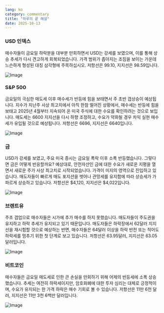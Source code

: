 ```yaml
---
lang: ko
category: commentary
title: "하루의 끝 해설"
date: 2025-10-13
---
```


### USD 인덱스

매수자들이 금요일 하락분을 대부분 만회하면서 USD는 강세를 보였으며, 이를 통해 상승 추세가 다시 견고하게 회복되었습니다. 가격 범위가 좁아지는 조짐을 보이는 가운데 느슨하게 형성된 대칭 삼각형에 주목하십시오. 저항선은 99.10, 지지선은 98.59입니다.

![Image](https://markleighedu.github.io/img/Oct-2025/13-Oct-2025/usdindex.jpg)

### S&P 500

금요일의 극심한 매도세 이후 매수세가 반등에 힘을 보태면서 주 초반 갭상승이 예상됩니다. 지수가 지난주 사상 최고치에서 아직 한참 떨어진 상황에서, 매수세는 반등에 힘을 보태고 2025년 4월부터 지속되어 온 미국 주식에 대한 수요를 확인하려는 것으로 보입니다. 매도세는 6600 지지선을 다시 하향 조정하고, 수요가 약화될 경우 차익 실현 매수세가 유입될 것으로 예상됩니다. 저항선은 6696, 지지선은 6640입니다.

![Image](https://markleighedu.github.io/img/Oct-2025/13-Oct-2025/sp500.jpg)

### 금

USD가 강세를 보였고, 주요 미국 증시는 금요일 폭락 이후 소폭 반등했습니다. 그렇다면 금은 어떻게 반응할까요? 예상대로, 안전자산인 금에 대한 수요가 새로운 지평을 열면서 새로운 주가 사상 최고치로 시작되었습니다. 가격이 미지의 영역으로 진입하고 있습니다. 매도자들이 빠르게 매도 포지션을 벗어나 관망세를 유지함에 따라 상승세가 가파르게 상승하고 있습니다. 저항선은 $4,120, 지지선은 $4,022입니다.

![Image](https://markleighedu.github.io/img/Oct-2025/13-Oct-2025/gold.jpg)

### 브렌트유

주초 갭업으로 매수자들은 시가에 추가 매수를 하지 못했습니다. 매도자들이 주도권을 유지하고 하락 추세가 유지되고 있기 때문입니다. 매도자들은 하락장에서 62달러 지지선을 재시험할 것으로 예상하는 반면, 매수자들은 64달러 이상을 하락 반전 또는 적어도 하락세를 멈추기 위한 첫 단계로 보고 있습니다. 저항선은 63.95달러, 지지선은 63.05달러입니다.

![Image](https://markleighedu.github.io/img/Oct-2025/13-Oct-2025/brentoil.jpg)

### 비트코인

매수자들은 금요일 매도세로 인한 큰 손실을 만회하기 위해 어제의 반등세에 소폭 상승했습니다. 추세는 여전히 하락세이지만, 암호화폐에 대한 투자 심리는 대체로 긍정적이며, 수요가 유지되는 한 가격 하락은 매수 기회로 볼 수 있습니다. 저항선은 11만 6천 달러, 지지선은 11만 3천 6백만 달러입니다.

![Image](https://markleighedu.github.io/img/Oct-2025/13-Oct-2025/bitcoin.jpg)

